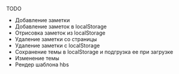 TODO

- Добавление заметки
- Добавление заметок в localStorage
- Отрисовка заметок из localStorage
- Удаление заметки со страницы
- Удаление заметки с localStorage
- Сохранение темы в localStorage и подгрузка ее при загрузке
- Изменение темы
- Рендер шаблона hbs